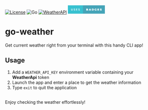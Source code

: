 [![License](https://img.shields.io/badge/License-Apache%20License%202.0-lightblue?style=for-the-badge&logo=apache)](https://www.apache.org/licenses/LICENSE-2.0)
![Go](https://img.shields.io/badge/go-%2300ADD8.svg?style=for-the-badge&logo=go&logoColor=white)
[![WeatherAPI](https://img.shields.io/badge/Weather%20by-WeatherAPI-green.svg?style=for-the-badge)](https://www.weatherapi.com/)
<img alt="Uses Badges" src="https://raw.githubusercontent.com/BraveUX/for-the-badge/master/src/images/badges/uses-badges.svg" height="28px"/>

# go-weather
Get current weather right from your terminal with this handy CLI app!

## Usage
1. Add a `WEATHER_API_KEY` environment variable containing your **WeatherApi** token
2. Launch the app and enter a place to get the weather information
3. Type `exit` to quit the application

<br>
Enjoy checking the weather effortlessly!